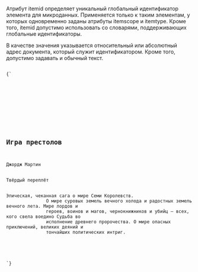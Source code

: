 <p>
	Атрибут <LA>itemid</LA> определяет уникальный глобальный идентификатор элемента для микроданных. Применяется только к таким элементам, у которых одновременно заданы атрибуты <LA>itemscope</LA> и <LA>itemtype</LA>. Кроме того, itemid допустимо использовать со словарями, поддерживающих глобальные идентификаторы.
</p>

<p>
	В качестве значения указывается относительный или абсолютный адрес документа, который служит идентификатором. Кроме того, допустимо задавать и обычный текст.
</p>

<ExampleBox>

<Code>
{`
<!DOCTYPE html>
<html>
	 <head>
		  <meta charset="utf-8">
		  <title>itemid</title>
	 </head>
	 <body>
		  <div itemscope itemtype="http://schema.org/Book" itemid="isbn:978-5-17-075250-8">
			  <h2 itemprop="name">Игра престолов</h2>
			  <div itemprop="author">Джордж Мартин</div>
			  <div itemprop="bookFormat">Твёрдый переплёт</div>
			  <div itemprop="description">Эпическая, чеканная сага о мире Семи Королевств. 
			   О мире суровых земель вечного холода и радостных земель вечного лета. Мире лордов и 
			   героев, воинов и магов, чернокнижников и убийц — всех, кого свела воедино Судьба во 
			   исполнение древнего пророчества. О мире опасных приключений, великих деяний и 
			   тончайших политических интриг.</div>
		  </div>
	 </body>
</html>
`}
</Code>

</ExampleBox>


